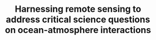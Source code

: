 ---
title: "Harnessing remote sensing to address critical science questions on ocean-atmosphere interactions"
authors: "Neukermans G., T. Harmel, M. Galí, N. Rudorff, J. Chowdhary, O. Dubovik, C. Hostetler, Y. Hu, C. Jamet, K. Knobelspiesse, Y. Lehahn, P. Litvinov, A.M. Sayer, B. Ward, E. Boss, I. Koren, L.A. Miller"
journal: "Elementa: Science of the Anthropocene"
volume: "6"
pages: "46"
year: 2018
doi: "10.1525/elementa.331"
url: "https://doi.org/10.1525/elementa.331"
pdf: true
openAccess: true
abstract: ""
keywords: ["remote sensing", "ocean-atmosphere interactions", "aerosols", "satellite observations"]
featured: false
---